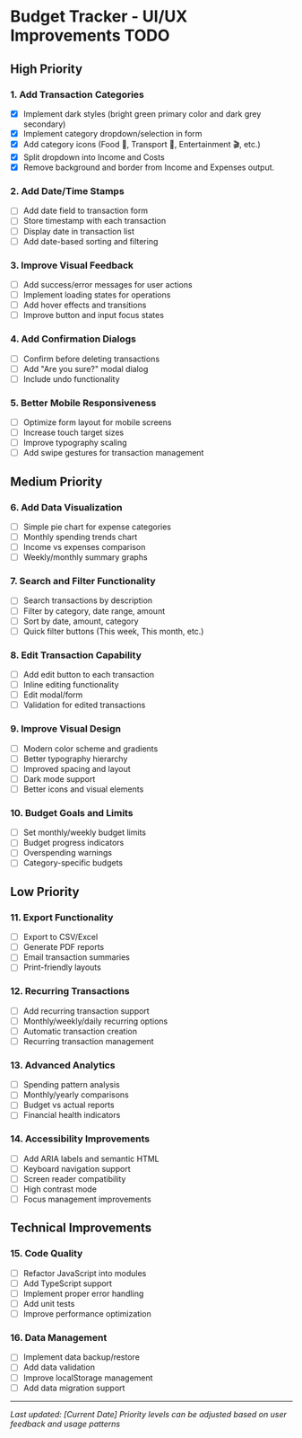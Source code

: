 # Budget Tracker - UI/UX Improvements TODO

## High Priority

### 1. Add Transaction Categories
- [x] Implement dark styles (bright green primary color and dark grey secondary)
- [x] Implement category dropdown/selection in form
- [X] Add category icons (Food 🍔, Transport 🚗, Entertainment 🎬, etc.)
- [x] Split dropdown into Income and Costs
- [x] Remove background and border from Income and Expenses output.

### 2. Add Date/Time Stamps
- [ ] Add date field to transaction form
- [ ] Store timestamp with each transaction
- [ ] Display date in transaction list
- [ ] Add date-based sorting and filtering

### 3. Improve Visual Feedback
- [ ] Add success/error messages for user actions
- [ ] Implement loading states for operations
- [ ] Add hover effects and transitions
- [ ] Improve button and input focus states

### 4. Add Confirmation Dialogs
- [ ] Confirm before deleting transactions
- [ ] Add "Are you sure?" modal dialog
- [ ] Include undo functionality

### 5. Better Mobile Responsiveness
- [ ] Optimize form layout for mobile screens
- [ ] Increase touch target sizes
- [ ] Improve typography scaling
- [ ] Add swipe gestures for transaction management

## Medium Priority

### 6. Add Data Visualization
- [ ] Simple pie chart for expense categories
- [ ] Monthly spending trends chart
- [ ] Income vs expenses comparison
- [ ] Weekly/monthly summary graphs

### 7. Search and Filter Functionality
- [ ] Search transactions by description
- [ ] Filter by category, date range, amount
- [ ] Sort by date, amount, category
- [ ] Quick filter buttons (This week, This month, etc.)

### 8. Edit Transaction Capability
- [ ] Add edit button to each transaction
- [ ] Inline editing functionality
- [ ] Edit modal/form
- [ ] Validation for edited transactions

### 9. Improve Visual Design
- [ ] Modern color scheme and gradients
- [ ] Better typography hierarchy
- [ ] Improved spacing and layout
- [ ] Dark mode support
- [ ] Better icons and visual elements

### 10. Budget Goals and Limits
- [ ] Set monthly/weekly budget limits
- [ ] Budget progress indicators
- [ ] Overspending warnings
- [ ] Category-specific budgets

## Low Priority

### 11. Export Functionality
- [ ] Export to CSV/Excel
- [ ] Generate PDF reports
- [ ] Email transaction summaries
- [ ] Print-friendly layouts

### 12. Recurring Transactions
- [ ] Add recurring transaction support
- [ ] Monthly/weekly/daily recurring options
- [ ] Automatic transaction creation
- [ ] Recurring transaction management

### 13. Advanced Analytics
- [ ] Spending pattern analysis
- [ ] Monthly/yearly comparisons
- [ ] Budget vs actual reports
- [ ] Financial health indicators

### 14. Accessibility Improvements
- [ ] Add ARIA labels and semantic HTML
- [ ] Keyboard navigation support
- [ ] Screen reader compatibility
- [ ] High contrast mode
- [ ] Focus management improvements

## Technical Improvements

### 15. Code Quality
- [ ] Refactor JavaScript into modules
- [ ] Add TypeScript support
- [ ] Implement proper error handling
- [ ] Add unit tests
- [ ] Improve performance optimization

### 16. Data Management
- [ ] Implement data backup/restore
- [ ] Add data validation
- [ ] Improve localStorage management
- [ ] Add data migration support

---

*Last updated: [Current Date]*
*Priority levels can be adjusted based on user feedback and usage patterns*
